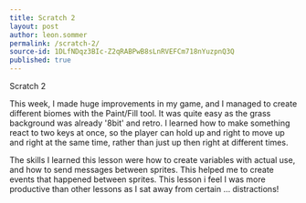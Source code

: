 ```yaml
---
title: Scratch 2
layout: post
author: leon.sommer
permalink: /scratch-2/
source-id: 1DLfNDqz3BIc-Z2qRABPwB8sLnRVEFCm718nYuzpnQ3Q
published: true
---
```

Scratch 2

This week, I made huge improvements in my game, and I managed to create different biomes with the Paint/Fill tool. It was quite easy as the grass background was already '8bit' and retro. I learned how to make something react to two keys at once, so the player can hold up and right to move up and right at the same time, rather than just up then right at different times.

The skills I learned this lesson were how to create variables with actual use, and how to send messages between sprites. This helped me to create events that happened between sprites. This lesson i feel I was more productive than other lessons as I sat away from certain … distractions!

